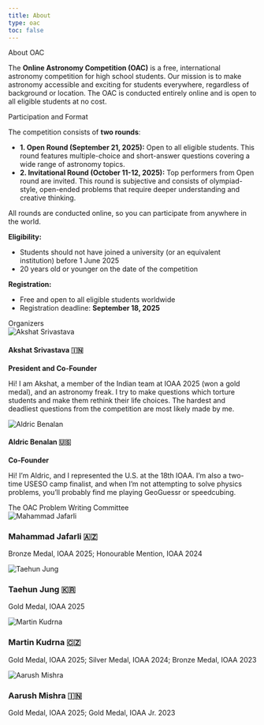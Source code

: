 ```yaml
---
title: About
type: oac
toc: false
---
```


<div class="oac-section">
  <div class="section-content">

<div class="section-title">About OAC</div>
<div class="section-title-underline"></div>

The <strong>Online Astronomy Competition (OAC)</strong> is a free, international astronomy competition for high school students. Our mission is to make astronomy accessible and exciting for students everywhere, regardless of background or location. The OAC is conducted entirely online and is open to all eligible students at no cost.

  </div>
</div>

<div class="oac-section">
  <div class="section-content">

<div class="section-title">Participation and Format</div>
<div class="section-title-underline"></div>

The competition consists of <strong>two rounds</strong>:

<ul class="simple-list">
  <li><strong>1. Open Round (September 21, 2025):</strong> Open to all eligible students. This round features multiple-choice and short-answer questions covering a wide range of astronomy topics.</li>
  <li><strong>2. Invitational Round (October 11-12, 2025):</strong> Top performers from Open round are invited. This round is subjective and consists of olympiad-style, open-ended problems that require deeper understanding and creative thinking.</li>
</ul>

All rounds are conducted online, so you can participate from anywhere in the world.

<strong>Eligibility:</strong>
<div class="simple-list">
<ul>
  <li>Students should not have joined a university (or an equivalent institution) before 1 June 2025</li>
  <li>20 years old or younger on the date of the competition</li>
</ul>
</div>

<strong>Registration:</strong>
<div class="simple-list">
<ul>
  <li>Free and open to all eligible students worldwide</li>
  <li>Registration deadline: <strong>September 18, 2025</strong></li>
</ul>
</div>

  </div>
</div>

<div class="oac-section">
  <div class="section-content">

<div class="section-title">Organizers</div>
<div class="section-title-underline"></div>

<div class="organizer-card">
  <img src="/images/akshat.jpg" alt="Akshat Srivastava" class="organizer-avatar">
  <div class="organizer-info">
    <h4>Akshat Srivastava 🇮🇳</h4>
    <p><strong>President and Co-Founder</strong></p>
    <p>Hi! I am Akshat, a member of the Indian team at IOAA 2025 (won a gold medal), and an astronomy freak. I try to make questions which torture students and make them rethink their life choices. The hardest and deadliest questions from the competition are most likely made by me.</p>
  </div>
</div>

<div class="organizer-card">
  <img src="/images/aldric.jpg" alt="Aldric Benalan" class="organizer-avatar">
  <div class="organizer-info">
    <h4>Aldric Benalan 🇺🇸</h4>
    <p><strong>Co-Founder</strong></p>
    <p>Hi! I’m Aldric, and I represented the U.S. at the 18th IOAA. I’m also a two-time USESO camp finalist, and when I’m not attempting to solve physics problems, you’ll probably find me playing GeoGuessr or speedcubing.</p>
  </div>
</div>

<div class="subsection-title">The OAC Problem Writing Committee</div>

<div class="feature-grid">
  <div class="feature-item">
    <div class="organizer-card">
      <img src="/images/lpa.jpg" alt="Mahammad Jafarli" class="organizer-avatar" />
      <div>
        <h3><strong>Mahammad Jafarli 🇦🇿</strong></h3>
        <p>Bronze Medal, IOAA 2025; Honourable Mention, IOAA 2024</p>
      </div>
    </div>
  </div>
  <div class="feature-item">
    <div class="organizer-card">
      <img src="/images/taehun.jpg" alt="Taehun Jung" class="organizer-avatar" />
      <div>
        <h3><strong>Taehun Jung 🇰🇷</strong></h3>
        <p>Gold Medal, IOAA 2025</p>
      </div>
    </div>
  </div>
  <div class="feature-item">
    <div class="organizer-card">
      <img src="/images/martin.jpg" alt="Martin Kudrna" class="organizer-avatar" />
      <div>
        <h3><strong>Martin Kudrna 🇨🇿</strong></h3>
        <p>Gold Medal, IOAA 2025; Silver Medal, IOAA 2024; Bronze Medal, IOAA 2023</p>
      </div>
    </div>
  </div>
  <div class="feature-item">
    <div class="organizer-card">
      <img src="/images/aarush.png" alt="Aarush Mishra" class="organizer-avatar" />
      <div>
        <h3><strong>Aarush Mishra 🇮🇳</strong></h3>
        <p>Gold Medal, IOAA 2025; Gold Medal, IOAA Jr. 2023</p>
      </div>
    </div>
  </div>
</div>

  </div>
</div>
